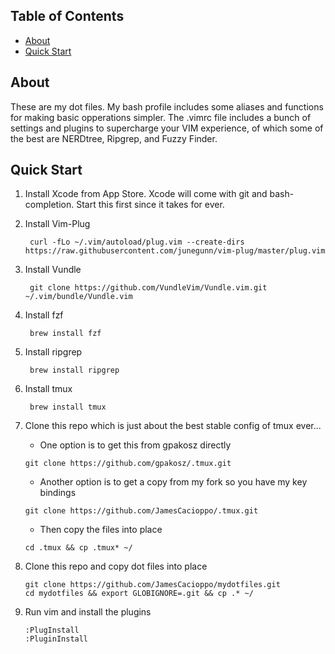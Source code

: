 ## Table of Contents

- [About](#about)
- [Quick Start](#quick-start)

## About

These are my dot files.  My bash profile includes some aliases and functions for
making basic opperations simpler.  The .vimrc file includes a bunch of settings
and plugins to supercharge your VIM experience, of which some of the best are
NERDtree, Ripgrep, and Fuzzy Finder.

## Quick Start

1. Install Xcode from App Store.  Xcode will come with git and bash-completion. Start this first since it takes for ever.

2. Install Vim-Plug

    ` curl -fLo ~/.vim/autoload/plug.vim --create-dirs https://raw.githubusercontent.com/junegunn/vim-plug/master/plug.vim`

3. Install Vundle

    ` git clone https://github.com/VundleVim/Vundle.vim.git ~/.vim/bundle/Vundle.vim`

4. Install fzf

    ` brew install fzf`

5. Install ripgrep

    ` brew install ripgrep`

6. Install tmux

    ` brew install tmux`    

7. Clone this repo which is just about the best stable config of tmux ever...

    - One option is to get this from gpakosz directly 
    ```
    git clone https://github.com/gpakosz/.tmux.git
    ```
    - Another option is to get a copy from my fork so you have my key bindings
    ``` 
    git clone https://github.com/JamesCacioppo/.tmux.git
    ```
    - Then copy the files into place
    ```
    cd .tmux && cp .tmux* ~/
    ```

8. Clone this repo and copy dot files into place

    ```
    git clone https://github.com/JamesCacioppo/mydotfiles.git
    cd mydotfiles && export GLOBIGNORE=.git && cp .* ~/
    ```

9. Run vim and install the plugins

    ```
    :PlugInstall
    :PluginInstall
    ```
